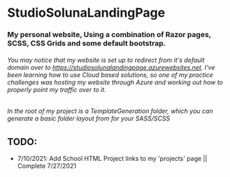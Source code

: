 # StudioSolunaLandingPage

### My personal website, Using a combination of Razor pages, SCSS, CSS Grids and some default bootstrap. 

###### You may notice that my website is set up to redirect from it's default domain over to https://studiosolunalandingpage.azurewebsites.net. I've been learning how to use Cloud based solutions, so one of my practice challenges was hosting my website through Azure and working out how to properly point my traffic over to it.


###### In the root of my project is a TemplateGeneration folder, which you can generate a basic folder layout from for your SASS/SCSS


## TODO: 
* 7/10/2021: Add School HTML Project links to my 'projects' page || Complete 7/27/2021